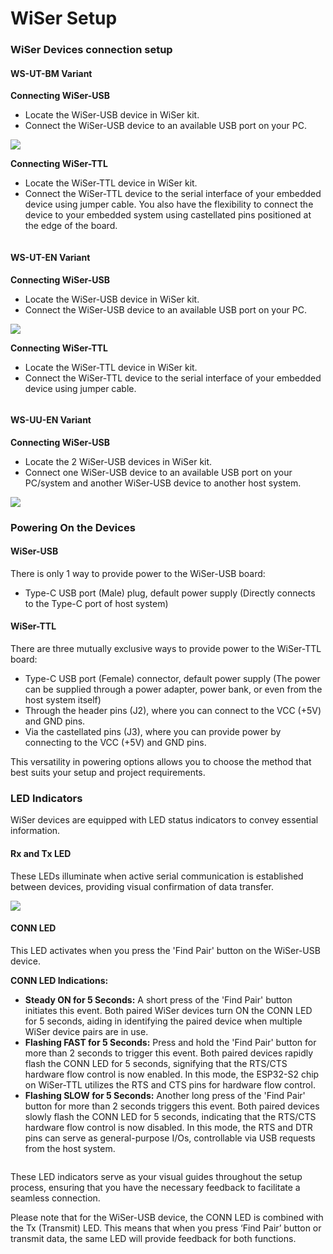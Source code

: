# WiSer Setup

### WiSer Devices connection setup <a href="#_toc150171902" id="_toc150171902"></a>

#### WS-UT-BM Variant <a href="#_toc150171903" id="_toc150171903"></a>

**Connecting WiSer-USB**

* Locate the WiSer-USB device in WiSer kit.
* Connect the WiSer-USB device to an available USB port on your PC.

![](<../.gitbook/assets/0 (1).png>)

**Connecting WiSer-TTL**

* Locate the WiSer-TTL device in WiSer kit.
* Connect the WiSer-TTL device to the serial interface of your embedded device using jumper cable. You also have the flexibility to connect the device to your embedded system using castellated pins positioned at the edge of the board.

<figure><img src="../.gitbook/assets/16 (1).png" alt=""><figcaption></figcaption></figure>

#### WS-UT-EN Variant

**Connecting WiSer-USB**

* Locate the WiSer-USB device in WiSer kit.
* Connect the WiSer-USB device to an available USB port on your PC.

![](<../.gitbook/assets/2 (1).png>)

**Connecting WiSer-TTL**

* Locate the WiSer-TTL device in WiSer kit.
* Connect the WiSer-TTL device to the serial interface of your embedded device using jumper cable.

<figure><img src="../.gitbook/assets/19 (1).png" alt=""><figcaption></figcaption></figure>

#### WS-UU-EN Variant <a href="#_toc150171904" id="_toc150171904"></a>

**Connecting WiSer-USB**

* Locate the 2 WiSer-USB devices in WiSer kit.
* Connect one WiSer-USB device to an available USB port on your PC/system and another WiSer-USB device to another host system.

![](<../.gitbook/assets/4 (1).png>)

### Powering On the Devices <a href="#_toc150171905" id="_toc150171905"></a>

#### WiSer-USB <a href="#_toc150171906" id="_toc150171906"></a>

There is only 1 way to provide power to the WiSer-USB board:

* Type-C USB port (Male) plug, default power supply (Directly connects to the Type-C port of host system)

#### WiSer-TTL

There are three mutually exclusive ways to provide power to the WiSer-TTL board:

* Type-C USB port (Female) connector, default power supply (The power can be supplied through a power adapter, power bank, or even from the host system itself)
* Through the header pins (J2), where you can connect to the VCC (+5V) and GND pins.
* Via the castellated pins (J3), where you can provide power by connecting to the VCC (+5V) and GND pins.

This versatility in powering options allows you to choose the method that best suits your setup and project requirements.

### LED Indicators <a href="#_toc150171908" id="_toc150171908"></a>

WiSer devices are equipped with LED status indicators to convey essential information.

#### Rx and Tx LED <a href="#_toc150171909" id="_toc150171909"></a>

These LEDs illuminate when active serial communication is established between devices, providing visual confirmation of data transfer.

![](<../.gitbook/assets/5 (1).png>)

#### CONN LED <a href="#_toc150171910" id="_toc150171910"></a>

This LED activates when you press the 'Find Pair' button on the WiSer-USB device.

**CONN LED Indications:**

* **Steady ON for 5 Seconds:** A short press of the 'Find Pair' button initiates this event. Both paired WiSer devices turn ON the CONN LED for 5 seconds, aiding in identifying the paired device when multiple WiSer device pairs are in use.
* **Flashing FAST for 5 Seconds:** Press and hold the 'Find Pair' button for more than 2 seconds to trigger this event. Both paired devices rapidly flash the CONN LED for 5 seconds, signifying that the RTS/CTS hardware flow control is now enabled. In this mode, the ESP32-S2 chip on WiSer-TTL utilizes the RTS and CTS pins for hardware flow control.
* **Flashing SLOW for 5 Seconds:** Another long press of the 'Find Pair' button for more than 2 seconds triggers this event. Both paired devices slowly flash the CONN LED for 5 seconds, indicating that the RTS/CTS hardware flow control is now disabled. In this mode, the RTS and DTR pins can serve as general-purpose I/Os, controllable via USB requests from the host system.

<figure><img src="../.gitbook/assets/40 (1).png" alt=""><figcaption></figcaption></figure>

These LED indicators serve as your visual guides throughout the setup process, ensuring that you have the necessary feedback to facilitate a seamless connection.

Please note that for the WiSer-USB device, the CONN LED is combined with the Tx (Transmit) LED. This means that when you press ‘Find Pair’ button or transmit data, the same LED will provide feedback for both functions.
